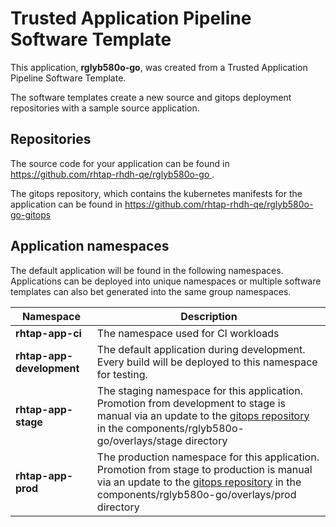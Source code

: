 # Trusted Application Pipeline Software Template

This application, **rglyb580o-go**, was created from a Trusted Application Pipeline Software Template.

The software templates create a new source and gitops deployment repositories with a sample source application. 

## Repositories

The source code for your application can be found in [https://github.com/rhtap-rhdh-qe/rglyb580o-go ](https://github.com/rhtap-rhdh-qe/rglyb580o-go ).
 
The gitops repository, which contains the kubernetes manifests for the application can be found in 
[https://github.com/rhtap-rhdh-qe/rglyb580o-go-gitops ](https://github.com/rhtap-rhdh-qe/rglyb580o-go-gitops ) 

## Application namespaces 

The default application will be found in the following namespaces. Applications can be deployed into unique namespaces or multiple software templates can also bet generated into the same group namespaces.  

|  Namespace   |  Description   |  
| -------- | -------- |
| **rhtap-app-ci** | The namespace used for CI workloads |
| **rhtap-app-development** | The default application during development. Every build will be deployed to this namespace for testing. |
| **rhtap-app-stage** | The staging namespace for this application. Promotion from development to stage is manual via an update to the [gitops repository](https://github.com/rhtap-rhdh-qe/rglyb580o-go-gitops ) in the components/rglyb580o-go/overlays/stage directory |
| **rhtap-app-prod** | The production namespace for this application. Promotion from stage to production is manual via an update to the [gitops repository](https://github.com/rhtap-rhdh-qe/rglyb580o-go-gitops ) in the components/rglyb580o-go/overlays/prod directory |